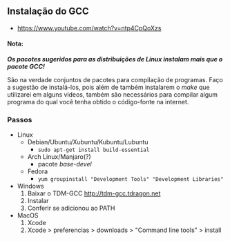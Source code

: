 ## Instalação do GCC

-  https://www.youtube.com/watch?v=ntp4CpQoXzs

#### Nota:
***Os pacotes sugeridos para as distribuições de Linux instalam mais que o pacote GCC!***

São na verdade conjuntos de pacotes para compilação de programas.
Faço a sugestão de instalá-los, pois além de também instalarem o *make* que utilizarei em alguns vídeos, também são necessários para compilar algum programa do qual você tenha obtido o código-fonte na internet.

### Passos

- Linux
  - Debian/Ubuntu/Xubuntu/Kubuntu/Lubuntu
    - `sudo apt-get install build-essential`
  - Arch Linux/Manjaro(?)
    - pacote *base-devel*
  - Fedora
    - `yum groupinstall "Development Tools" "Development Libraries"`
- Windows
  1. Baixar o TDM-GCC http://tdm-gcc.tdragon.net
  2. Instalar
  3. Conferir se adicionou ao PATH
- MacOS
  1. Xcode
  2. Xcode > preferencias > downloads > "Command line tools" > install
